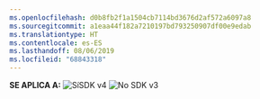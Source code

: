 ```yaml
---
ms.openlocfilehash: d0b8fb2f1a1504cb7114bd3676d2af572a6097a8
ms.sourcegitcommit: a1eaa44f182a7210197bd793250907df00e9edab
ms.translationtype: HT
ms.contentlocale: es-ES
ms.lasthandoff: 08/06/2019
ms.locfileid: "68843318"
---
```

<Token>**SE APLICA A:** ![Sí](../media/yes.png)SDK v4 ![No](../media/no.png) SDK v3</Token>
